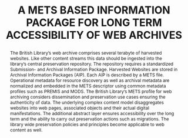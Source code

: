 ---
abstract: 'The British Library’s web archive comprises several

  terabyte of harvested websites. Like other content streams

  this data should be ingested into the library’s central

  preservation repository. The repository requires a

  standardized Submission- and Archival Information

  Package.

  Harvested Websites are stored in Archival Information

  Packages (AIP). Each AIP is described by a METS file.

  Operational metadata for resource discovery as well as

  archival metadata are normalized and embedded in the

  METS descriptor using common metadata profiles such as

  PREMIS and MODS.

  The British Library’s METS profile for web archiving

  considers dissemination and preservation use cases

  ensuring the authenticity of data. The underlying complex

  content model disaggregates websites into web pages,

  associated objects and their actual digital manifestations.

  The additional abstract layer ensures accessibility over the

  long term and the ability to carry out preservation actions

  such as migrations. The library wide preservation policies

  and principles become applicable to web content as well.'
creators:
- Enders, Markus
date: null
document_url: https://services.phaidra.univie.ac.at/api/object/o:185410/download
grand_parent: iPRES
institutions: []
keywords: []
landing_page_url: https://phaidra.univie.ac.at/o:185410
language: eng
layout: publication
license: GPLv3
notes_url: null
parent: iPRES 2010
publication_type: paper
size: 413834
slides_url: null
source_name: iPRES
stream_url: null
title: A METS BASED INFORMATION PACKAGE FOR LONG  TERM ACCESSIBILITY OF WEB ARCHIVES
year: 2010
---
